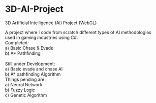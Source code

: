 # 3D-AI-Project
3D Artificial Intelligence (AI) Project (WebGL)

A project where I code from scratch different types of AI methodologies
</br> used in gaming industries using C#.
</br> Completed:
</br> a) Basic Chase & Evade
</br> b) A* Pathfinding
</br>
</br> Still under Development:
</br> a) Basic evade and chase AI
</br> b) A* pathfinding Algorithm
</br> Things pending are:
</br> a) Neural Network
</br> b) Fuzzy Logic
</br> c) Genetic Algorithm
